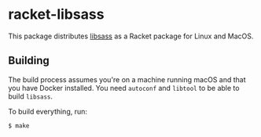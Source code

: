 # racket-libsass

This package distributes [libsass] as a Racket package for Linux and MacOS.

## Building

The build process assumes you're on a machine running macOS and that
you have Docker installed.  You need `autoconf` and `libtool` to be
able to build `libsass`.

To build everything, run:

    $ make

[libsass]: https://github.com/sass/libsass
